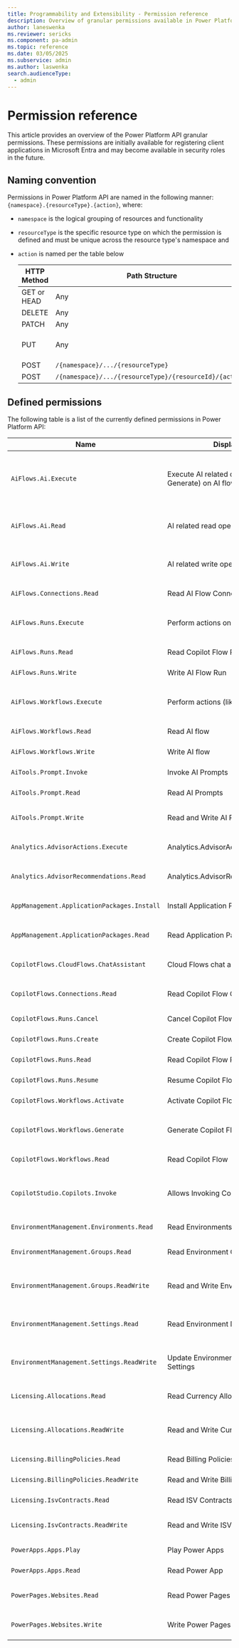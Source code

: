 ```yaml
---
title: Programmability and Extensibility - Permission reference
description: Overview of granular permissions available in Power Platform programmability tools
author: laneswenka
ms.reviewer: sericks
ms.component: pa-admin
ms.topic: reference
ms.date: 03/05/2025
ms.subservice: admin
ms.author: laswenka
search.audienceType: 
  - admin
---
```


# Permission reference
This article provides an overview of the Power Platform API granular permissions. These permissions are initially available for registering client applications in Microsoft Entra and may become available in security roles in the future.

## Naming convention

Permissions in Power Platform API are  named in the following manner: `{namespace}.{resourceType}.{action}`, where:
* `namespace` is the logical grouping of resources and functionality
* `resourceType` is the specific resource type on which the permission is defined and must be unique across the resource type's namespace and
* `action` is named per the table below

  HTTP Method | Path Structure | Action Name(s)
  ----------- | -------------- | --------------
  GET or HEAD | Any            | Read
  DELETE      | Any            | Delete
  PATCH       | Any            | Update
  PUT         | Any            | Create and Update
  POST        | `/{namespace}/.../{resourceType}` | Create
  POST        | `/{namespace}/.../{resourceType}/{resourceId}/{action}` | `{action}`

## Defined permissions

The following table is a list of the currently defined permissions in Power Platform API:

Name | Display Name | Description | 
---- | ------------ | ----------- |
`AiFlows.Ai.Execute` | Execute AI related operations (like Generate) on AI flow | Allows to execute AI related operations (like Generate) on AI flows
`AiFlows.Ai.Read` | AI related read operations on AI flow | Allows to do AI related read operations on AI flows
`AiFlows.Ai.Write` | AI related write operations on AI flow | Allows to do AI related write operations on AI flows
`AiFlows.Connections.Read` | Read AI Flow Connection | Allows reading AI flow connections
`AiFlows.Runs.Execute` | Perform actions on AI flow run | Allows performing actions on AI flow runs
`AiFlows.Runs.Read` | Read Copilot Flow Run | Allows reading AI flow runs
`AiFlows.Runs.Write` | Write AI Flow Run | Allows writing AI flow runs
`AiFlows.Workflows.Execute` | Perform actions (like activate) AI flow | Allows to perform actions (like activate) AI flows
`AiFlows.Workflows.Read` | Read AI flow | Allows reading AI flows
`AiFlows.Workflows.Write` | Write AI flow | Allows writing AI flows
`AiTools.Prompt.Invoke` | Invoke AI Prompts | Allows invoking of AI Prompts
`AiTools.Prompt.Read` | Read AI Prompts | Allows reading of AI Prompts
`AiTools.Prompt.Write` | Read and Write AI Prompts | Allows reading and writing of AI Prompts
`Analytics.AdvisorActions.Execute` | Analytics.AdvisorActions.Execute | Allows user to execute advisor actions
`Analytics.AdvisorRecommendations.Read` | Analytics.AdvisorRecommendations.Read | Allows uses to read advisor reccomendations
`AppManagement.ApplicationPackages.Install` | Install Application Packages | Allows installing application packages
`AppManagement.ApplicationPackages.Read` | Read Application Packages | Allows reading application packages
`CopilotFlows.CloudFlows.ChatAssistant` | Cloud Flows chat assistant | Allows cloud flows chat assistant
`CopilotFlows.Connections.Read` | Read Copilot Flow Connection | Allows reading copilot flow connections
`CopilotFlows.Runs.Cancel` | Cancel Copilot Flow Run | Allows cancelling copilot flow runs
`CopilotFlows.Runs.Create` | Create Copilot Flow Run | Allows creating copilot flow runs
`CopilotFlows.Runs.Read` | Read Copilot Flow Run | Allows reading copilot flow runs
`CopilotFlows.Runs.Resume` | Resume Copilot Flow Run | Allows resuming copilot flow runs
`CopilotFlows.Workflows.Activate` | Activate Copilot Flows | Allows activating copilot flows
`CopilotFlows.Workflows.Generate` | Generate Copilot Flow Suggestion | Allows generating copilot flow suggestions
`CopilotFlows.Workflows.Read` | Read Copilot Flow | Allows reading copilot flows
`CopilotStudio.Copilots.Invoke` | Allows Invoking Copilots | Allows interacting with authenticated copilots hosted by Copilot Studio
`EnvironmentManagement.Environments.Read` | Read Environments | Allows reading of Environments
`EnvironmentManagement.Groups.Read` | Read Environment Groups | Allows reading of Environment Groups
`EnvironmentManagement.Groups.ReadWrite` | Read and Write Environment Groups | Allows reading and writing of Environment Groups
`EnvironmentManagement.Settings.Read` | Read Environment Management Settings | Allows reading of Environment Management Settings
`EnvironmentManagement.Settings.ReadWrite` | Update Environment Management Settings | Allows update of Environment Management Settings
`Licensing.Allocations.Read` | Read Currency Allocations | Allows reading currency allocations
`Licensing.Allocations.ReadWrite` | Read and Write Currency Allocations | Allows reading and writing currency allocations
`Licensing.BillingPolicies.Read` | Read Billing Policies | Allows reading billing policies
`Licensing.BillingPolicies.ReadWrite` | Read and Write Billing Policies | Read and Write Billing Policies
`Licensing.IsvContracts.Read` | Read ISV Contracts | Allows reading ISV contracts
`Licensing.IsvContracts.ReadWrite` | Read and Write ISV Contracts | Allows reading and writing ISV contracts
`PowerApps.Apps.Play` | Play Power Apps | Allows playing Power Apps
`PowerApps.Apps.Read` | Read Power App | Allows reading Power Apps
`PowerPages.Websites.Read` | Read Power Pages Websites | Allows reading Power Pages websites
`PowerPages.Websites.Write` | Write Power Pages Websites | Allows writing Power Pages websites
